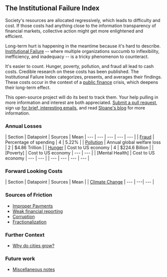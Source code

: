 ## The Institutional Failure Index

Society's resources are allocated regressively, which leads to difficulty and cost. If those costs had anything close to the information transparency of financial markets, collective action might get more enlightened and efficient. 

Long-term hurt is happening in the meantime because it's hard to describe. [Institutional Failure](institutionalfailure.md) -- where multiple organizations succumb to inflexibility, inefficiency, and inadequacy -- is a tricky phenomenon to counteract. 

It's easier to count. Hunger, poverty, pollution, and fraud all lead to cash costs. Credible research on these costs has been published. The Institutional Failure Index categorizes, presents, and averages their findings. These costs occur in the context of a [public finance](publicfinance.md) crisis, which deepens their long-term effect. 

This open-source project will do its best to track them. Your help pulling in more information and interest are both appreciated. [Submit a pull request](https://github.com/srvo/failure/pulls), sign up [for brief, interesting emails](http://eepurl.com/c-hM25), and read [Sloane's blog](http://srvo.org/) for more information. 

### Annual Losses

| Section | Datapoint | Sources | Mean 
| --- | --- | --- | --- | --- |
| [Fraud](fraud.md) | Percentage of spending | 4 | 5.22% |
| [Pollution](pollution.md) | Annual global welfare loss | 2 | $4.86 Trillion |
| [Hunger](hunger.md) | Cost to US economy | 4 | $224.6 Billion |
| [Poverty] | Cost to US economy | --- | --- |
| [Mental Health] | Cost to US economy | --- | --- |
| --- | --- | --- | --- |

### Forward Looking Costs

| Section | Datapoint | Sources | Mean |
| [Climate Change](climate.md) | --- | ---| --- |

### Sources of Friction

* [Improper Payments](improper.md)
* [Weak financial reporting](reporting.md)
* [Corruption](corruption.md)
* [Fractionalization](fractionalization.md)

### Further Context 

* [Why do cities grow?](growth.md)

### Future work

* [Miscellaneous notes](misc.md)


